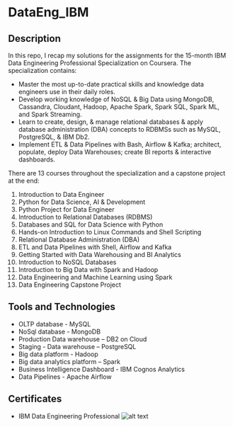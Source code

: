 # DataEng_IBM
## Description
In this repo, I recap my solutions for the assignments for the 15-month IBM Data Engineering Professional Specialization on Coursera. The specialization contains:
- Master the most up-to-date practical skills and knowledge data engineers use in their daily roles. 
- Develop working knowledge of NoSQL & Big Data using MongoDB, Cassandra, Cloudant, Hadoop, Apache Spark, Spark SQL, Spark ML, and Spark Streaming. 
- Learn to create, design, & manage relational databases & apply database administration (DBA) concepts to RDBMSs such as MySQL, PostgreSQL, & IBM Db2. 
- Implement ETL & Data Pipelines with Bash, Airflow & Kafka; architect, populate, deploy Data Warehouses; create BI reports & interactive dashboards.​ 

There are 13 courses throughout the specialization and a capstone project at the end:
1. Introduction to Data Engineer
2. Python for Data Science, AI & Development
3. Python Project for Data Engineer
4. Introduction to Relational Databases (RDBMS)
5. Databases and SQL for Data Science with Python
6. Hands-on Introduction to Linux Commands and Shell Scripting
7. Relational Database Administration (DBA)
8. ETL and Data Pipelines with Shell, Airflow and Kafka
9. Getting Started with Data Warehousing and BI Analytics
10. Introduction to NoSQL Databases
11. Introduction to Big Data with Spark and Hadoop
12. Data Engineering and Machine Learning using Spark
13. Data Engineering Capstone Project

## Tools and Technologies
- OLTP database - MySQL
- NoSql database - MongoDB
- Production Data warehouse – DB2 on Cloud
- Staging - Data warehouse – PostgreSQL
- Big data platform - Hadoop
- Big data analytics platform – Spark
- Business Intelligence Dashboard - IBM Cognos Analytics
- Data Pipelines - Apache Airflow

## Certificates
- IBM Data Engineering Professional
![alt text](https://github.com/xzZero/DataEng_IBM/blob/main/Certificate/Professional.png)

